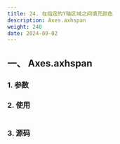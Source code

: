 ```yaml
---
title: 24. 在指定的Y轴区域之间填充颜色
description: Axes.axhspan
weight: 240
date: 2024-09-02
---
```

<style>
th, td {
  border: 1px solid rgb(190, 190, 190);
}
</style>


## 一、 Axes.axhspan


### 1. 参数




### 2. 使用



```python


```


### 3. 源码
```python

```




